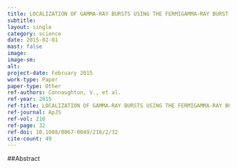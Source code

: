 ```yaml
---
title: LOCALIZATION OF GAMMA-RAY BURSTS USING THE FERMIGAMMA-RAY BURST MONITOR
subtitle: 
layout: single
category: science
date: 2015-02-01
mast: false
image: 
image-sm: 
alt: 
project-date: February 2015
work-type: Paper
paper-type: Other
ref-authors: Connaughton, V., et al.
ref-year: 2015
ref-title: LOCALIZATION OF GAMMA-RAY BURSTS USING THE FERMIGAMMA-RAY BURST MONITOR
ref-journal: ApJS
ref-vol: 216
ref-page: 32
ref-doi: 10.1088/0067-0049/216/2/32
cite-count: 49
---
```



##Abstract
